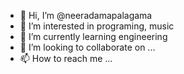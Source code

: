 - 👋 Hi, I’m @neeradamapalagama
- 👀 I’m interested in programing, music
- 🌱 I’m currently learning engineering
- 💞️ I’m looking to collaborate on ...
- 📫 How to reach me ...

<!---
neeradamapalagama/neeradamapalagama is a ✨ special ✨ repository because its `README.md` (this file) appears on your GitHub profile.
You can click the Preview link to take a look at your changes.
--->
